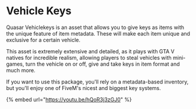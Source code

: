 # Vehicle Keys

Quasar Vehiclekeys is an asset that allows you to give keys as items with the unique feature of item metadata. These will make each item unique and exclusive for a certain vehicle.

This asset is extremely extensive and detailed, as it plays with GTA V natives for incredible realism, allowing players to steal vehicles with mini-games, turn the vehicle on or off, give and take keys in item format and much more.

If you want to use this package, you'll rely on a metadata-based inventory, but you'll enjoy one of FiveM's nicest and biggest key systems.

{% embed url="https://youtu.be/hQoR3j3zGJ0" %}
